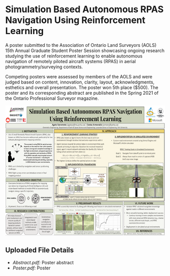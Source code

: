 # Simulation Based Autonomous RPAS Navigation Using Reinforcement Learning
A poster submitted to the Association of Ontario Land Surveyors (AOLS) 15th Annual Graduate Student Poster Session showcasing ongoing research studying the use of reinforcement learning to enable autonomous navigation of remotely piloted aircraft systems (RPAS) in aerial photogrammetry/surveying contexts.

Competing posters were assessed by members of the AOLS and were judged based on content, innovation, clarity, layout, acknowledgments, esthetics and overall presentation. The poster won 5th place ($500). The poster and its corresponding abstract are published in the Spring 2021 of the Ontario Professional Surveyor magazine. 

<p align="center">
  <img src="Graduate/SimulationBasedAutonomousRPASNavigationUsingReinforcementLearning/images/poster.png" width="608" height="410" />
</p>

## Uploaded File Details 
- *Abstract.pdf:* Poster abstract
- *Poster.pdf:* Poster

